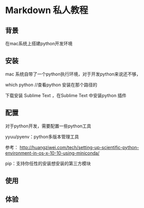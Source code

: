 # Markdown 私人教程

## 背景
在mac系统上搭建python开发环境

## 安装

mac 系统自带了一个python执行环境，对于开发python来说还不够， 


which python   //查看python 安装在那个路径的


下载安装 Sublime Text  ，在Sublime Text 中安装python 插件


## 配置

对于python开发，需要配置一些python工具

yyuu/pyenv：python多版本管理工具


参考：
http://huangziwei.com/tech/setting-up-scientific-python-environment-in-os-x-10-10-using-miniconda/



pip：支持你任性的安装想安装的第三方模块


## 使用




## 体验

